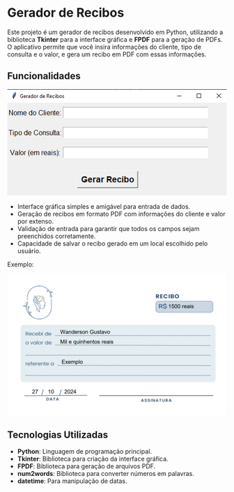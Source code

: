 # Gerador de Recibos

Este projeto é um gerador de recibos desenvolvido em Python, utilizando a biblioteca **Tkinter** para a interface gráfica e **FPDF** para a geração de PDFs. O aplicativo permite que você insira informações do cliente, tipo de consulta e o valor, e gera um recibo em PDF com essas informações.


## Funcionalidades

![Interface/ Tkinter](images/reciboimg.PNG)

- Interface gráfica simples e amigável para entrada de dados.
- Geração de recibos em formato PDF com informações do cliente e valor por extenso.
- Validação de entrada para garantir que todos os campos sejam preenchidos corretamente.
- Capacidade de salvar o recibo gerado em um local escolhido pelo usuário.

Exemplo:

![Recibo/ PDF](images/reciboresult.PNG)

## Tecnologias Utilizadas

- **Python**: Linguagem de programação principal.
- **Tkinter**: Biblioteca para criação da interface gráfica.
- **FPDF**: Biblioteca para geração de arquivos PDF.
- **num2words**: Biblioteca para converter números em palavras.
- **datetime**: Para manipulação de datas.

